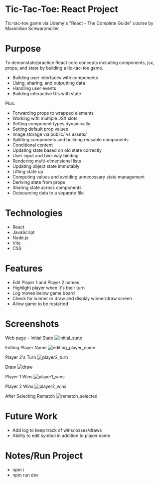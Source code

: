 # Tic-Tac-Toe: React Project

Tic-tac-toe game via Udemy's "React - The Complete Guide" course by Maximilian Schwarzmüller

# Purpose

To demonstate/practice React core concepts including components, jsx, props, and state by building a tic-tac-toe game.

- Building user interfaces with components
- Using, sharing, and outputting data
- Handling user events
- Building interactive UIs with state

Plus:
- Forwarding props to wrapped elements
- Working with multiple JSX slots
- Setting component types dynamically
- Setting default prop values
- Image storage via public/ vs assets/
- Splitting components and building reusable components
- Conditional content
- Updating state based on old state correctly
- User input and two-way binding
- Rendering multi-dimensional lists
- Updating object state immutably
- Lifting state up
- Computing values and avoiding unnecessary state management
- Deriving state from props
- Sharing state across components
- Outsourcing data to a separate file

# Technologies

- React
- JavaScript
- Node.js
- Vite
- CSS

# Features

- Edit Player 1 and Player 2 names
- Highlight player when it's their turn
- Log moves below game board
- Check for winner or draw and display winner/draw screen
- Allow game to be restarted

# Screenshots

Web page - Initial State
![initial_state](https://github.com/user-attachments/assets/aa8c5c6d-f201-42ce-a6c6-d6317b81c854)

Editing Player Name
![editing_player_name](https://github.com/user-attachments/assets/a011b10b-654e-4b76-bc2b-6512026c1022)

Player 2's Turn
![player2_turn](https://github.com/user-attachments/assets/6eae705d-4386-499e-a705-45e64f72ae42)

Draw
![draw](https://github.com/user-attachments/assets/a77a233e-1e63-4aef-9d50-e7607fa0f55e)

Player 1 Wins
![player1_wins](https://github.com/user-attachments/assets/1cb7de44-b1c5-4faf-a40c-72e7127cffe3)

Player 2 Wins
![player2_wins](https://github.com/user-attachments/assets/66144501-fd62-4c34-bd64-880e896057a3)

After Selecting Rematch
![rematch_selected](https://github.com/user-attachments/assets/608fd420-9d0b-45c3-b747-e237a0c25e23)

# Future Work

- Add log to keep track of wins/losses/draws
- Ability to edit symbol in addition to player name

# Notes/Run Project

- npm i
- npm run dev
